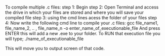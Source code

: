 To compile multiple .c files:
step 1: Begin
step 2: Open Terminal and access the drive in which your files are stored and where you will save your compiled file
step 3: using the cmd lines acess the folder of your files
step 4: Now write the following cmd line to compile your .c files:
gcc file_name1, file_name_2, .. , file_name_n -o enter_name_of_executionable_file
And press ENTER this will add a new .exe to your folder.
To RUN that execution file you will type;
./name_of_executionable_file

This will move you to output screen of that code.